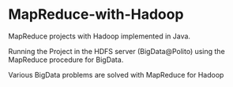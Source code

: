 # MapReduce-with-Hadoop
MapReduce projects with Hadoop implemented in Java.

Running the Project in the HDFS server (BigData@Polito) using the MapReduce procedure for BigData.

Various BigData problems are solved with MapReduce for Hadoop
